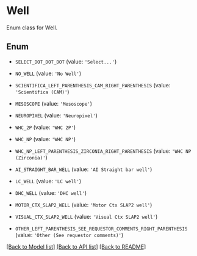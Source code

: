 # Well

Enum class for Well.

## Enum

* `SELECT_DOT_DOT_DOT` (value: `'Select...'`)

* `NO_WELL` (value: `'No Well'`)

* `SCIENTIFICA_LEFT_PARENTHESIS_CAM_RIGHT_PARENTHESIS` (value: `'Scientifica (CAM)'`)

* `MESOSCOPE` (value: `'Mesoscope'`)

* `NEUROPIXEL` (value: `'Neuropixel'`)

* `WHC_2P` (value: `'WHC 2P'`)

* `WHC_NP` (value: `'WHC NP'`)

* `WHC_NP_LEFT_PARENTHESIS_ZIRCONIA_RIGHT_PARENTHESIS` (value: `'WHC NP (Zirconia)'`)

* `AI_STRAIGHT_BAR_WELL` (value: `'AI Straight bar well'`)

* `LC_WELL` (value: `'LC well'`)

* `DHC_WELL` (value: `'DHC well'`)

* `MOTOR_CTX_SLAP2_WELL` (value: `'Motor Ctx SLAP2 well'`)

* `VISUAL_CTX_SLAP2_WELL` (value: `'Visual Ctx SLAP2 well'`)

* `OTHER_LEFT_PARENTHESIS_SEE_REQUESTOR_COMMENTS_RIGHT_PARENTHESIS` (value: `'Other (See requestor comments)'`)

[[Back to Model list]](../README.md#documentation-for-models) [[Back to API list]](../README.md#documentation-for-api-endpoints) [[Back to README]](../README.md)


